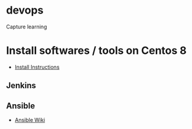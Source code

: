 # devops
Capture learning

# Install softwares / tools on Centos 8
* [Install Instructions](https://github.com/vishalkhondre/devops/wiki)

## Jenkins

## Ansible
* [Ansible Wiki](https://github.com/vishalkhondre/devops/wiki/Ansible)
